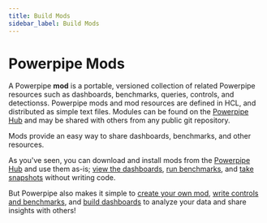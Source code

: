 ```yaml
---
title: Build Mods
sidebar_label: Build Mods
---
```

# Powerpipe Mods


A Powerpipe **mod** is a portable, versioned collection of related Powerpipe resources such as dashboards, benchmarks, queries, controls, and detectionss. Powerpipe mods and mod resources are defined in HCL, and distributed as simple text files.  Modules can be found on the [Powerpipe Hub](https://hub.powerpipe.io) and may be shared with others from any public git repository. 

Mods provide an easy way to share dashboards, benchmarks, and other resources.

As you've seen, you can download and install mods from the [Powerpipe Hub](https://hub.powerpipe.io) and use them as-is; [view the dashboards](/docs/run/dashboard), [run benchmarks](/docs/run/benchmark), and [take snapshots](/docs/run/snapshots/) without writing code.

But Powerpipe also makes it simple to [create your own mod](/docs/build/create-mod), [write controls and benchmarks](/docs/build/writing-controls), and [build dashboards](/docs/build/writing-dashboards) to analyze your data and share insights with others!
